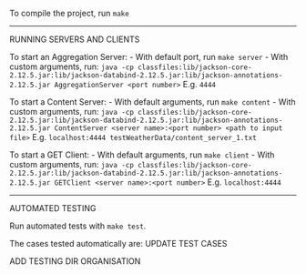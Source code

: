 To compile the project, run `make`

-----------

RUNNING SERVERS AND CLIENTS 

To start an Aggregation Server:
    - With default port, run `make server`
    - With custom arguments, run:
    `java -cp classfiles:lib/jackson-core-2.12.5.jar:lib/jackson-databind-2.12.5.jar:lib/jackson-annotations-2.12.5.jar AggregationServer <port number>`
    E.g. `4444`


To start a Content Server:
    - With default arguments, run `make content`
    - With custom arguments, run:
    `java -cp classfiles:lib/jackson-core-2.12.5.jar:lib/jackson-databind-2.12.5.jar:lib/jackson-annotations-2.12.5.jar ContentServer <server name>:<port number> <path to input file>`
    E.g. `localhost:4444 testWeatherData/content_server_1.txt`

To start a GET Client:
    - With default arguments, run `make client`
    - With custom arguments, run:
    `java -cp classfiles:lib/jackson-core-2.12.5.jar:lib/jackson-databind-2.12.5.jar:lib/jackson-annotations-2.12.5.jar GETClient <server name>:<port number>`
    E.g. `localhost:4444`


-----------

AUTOMATED TESTING

Run automated tests with `make test`.

The cases tested automatically are:
    UPDATE TEST CASES

ADD TESTING DIR ORGANISATION